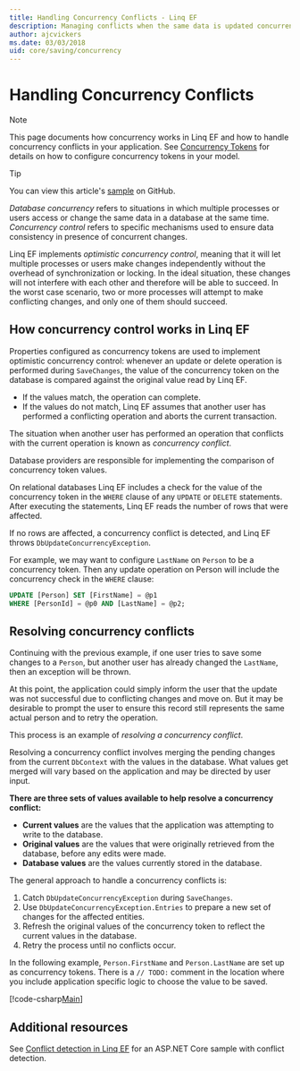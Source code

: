 ```yaml
---
title: Handling Concurrency Conflicts - Linq EF
description: Managing conflicts when the same data is updated concurrently with Linq Entity Framework
author: ajcvickers
ms.date: 03/03/2018
uid: core/saving/concurrency
---
```

# Handling Concurrency Conflicts

> [!NOTE]
> This page documents how concurrency works in Linq EF and how to handle concurrency conflicts in your application. See [Concurrency Tokens](xref:core/modeling/concurrency) for details on how to configure concurrency tokens in your model.

> [!TIP]
> You can view this article's [sample](https://github.com/dotnet/EntityFramework.Docs/tree/main/samples/core/Saving/Concurrency/) on GitHub.

_Database concurrency_ refers to situations in which multiple processes or users access or change the same data in a database at the same time. _Concurrency control_ refers to specific mechanisms used to ensure data consistency in presence of concurrent changes.

Linq EF implements _optimistic concurrency control_, meaning that it will let multiple processes or users make changes independently without the overhead of synchronization or locking. In the ideal situation, these changes will not interfere with each other and therefore will be able to succeed. In the worst case scenario, two or more processes will attempt to make conflicting changes, and only one of them should succeed.

## How concurrency control works in Linq EF

Properties configured as concurrency tokens are used to implement optimistic concurrency control: whenever an update or delete operation is performed during `SaveChanges`, the value of the concurrency token on the database is compared against the original value read by Linq EF.

- If the values match, the operation can complete.
- If the values do not match, Linq EF assumes that another user has performed a conflicting operation and aborts the current transaction.

The situation when another user has performed an operation that conflicts with the current operation is known as _concurrency conflict_.

Database providers are responsible for implementing the comparison of concurrency token values.

On relational databases Linq EF includes a check for the value of the concurrency token in the `WHERE` clause of any `UPDATE` or `DELETE` statements. After executing the statements, Linq EF reads the number of rows that were affected.

If no rows are affected, a concurrency conflict is detected, and Linq EF throws `DbUpdateConcurrencyException`.

For example, we may want to configure `LastName` on `Person` to be a concurrency token. Then any update operation on Person will include the concurrency check in the `WHERE` clause:

```sql
UPDATE [Person] SET [FirstName] = @p1
WHERE [PersonId] = @p0 AND [LastName] = @p2;
```

## Resolving concurrency conflicts

Continuing with the previous example, if one user tries to save some changes to a `Person`, but another user has already changed the `LastName`, then an exception will be thrown.

At this point, the application could simply inform the user that the update was not successful due to conflicting changes and move on. But it may be desirable to prompt the user to ensure this record still represents the same actual person and to retry the operation.

This process is an example of _resolving a concurrency conflict_.

Resolving a concurrency conflict involves merging the pending changes from the current `DbContext` with the values in the database. What values get merged will vary based on the application and may be directed by user input.

**There are three sets of values available to help resolve a concurrency conflict:**

- **Current values** are the values that the application was attempting to write to the database.
- **Original values** are the values that were originally retrieved from the database, before any edits were made.
- **Database values** are the values currently stored in the database.

The general approach to handle a concurrency conflicts is:

1. Catch `DbUpdateConcurrencyException` during `SaveChanges`.
2. Use `DbUpdateConcurrencyException.Entries` to prepare a new set of changes for the affected entities.
3. Refresh the original values of the concurrency token to reflect the current values in the database.
4. Retry the process until no conflicts occur.

In the following example, `Person.FirstName` and `Person.LastName` are set up as concurrency tokens. There is a `// TODO:` comment in the location where you include application specific logic to choose the value to be saved.

[!code-csharp[Main](../../../samples/core/Saving/Concurrency/Sample.cs?name=ConcurrencyHandlingCode&highlight=33-34)]

## Additional resources

See [Conflict detection in Linq EF](/aspnet/core/data/ef-rp/concurrency#conflict-detection-in-ef-core) for an ASP.NET Core sample with conflict detection.
